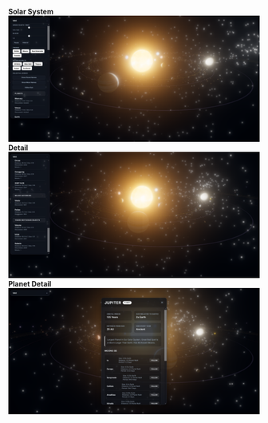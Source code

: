 **Solar System**
<img src="/img/_.png" />
**Detail**
<img src="/img/__.png" />
**Planet Detail**
<img src="/img/___.png" />
